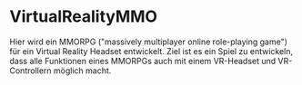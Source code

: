 # VirtualRealityMMO

Hier wird ein MMORPG ("massively multiplayer online role-playing game") für ein Virtual Reality Headset entwickelt. Ziel ist es ein Spiel zu entwickeln, dass alle Funktionen eines MMORPGs auch mit einem VR-Headset und VR-Controllern möglich macht.

